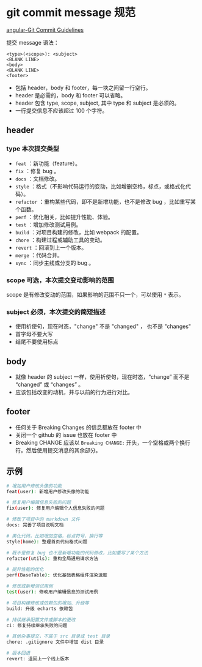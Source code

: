 # git commit message 规范

[angular-Git Commit Guidelines](https://github.com/angular/angular.js/blob/master/DEVELOPERS.md#-git-commit-guidelines)

提交 message 语法：

```text
<type>(<scope>): <subject>
<BLANK LINE>
<body>
<BLANK LINE>
<footer>
```

- 包括 header，body 和 footer，每一块之间留一行空行。
- header 是必需的，body 和 footer 可以省略。
- header 包含 type, scope, subject, 其中 type 和 subject 是必须的。
- 一行提交信息不应该超过 100 个字符。

## header

### type 本次提交类型

- `feat` ：新功能（feature）。
- `fix` ：修复 bug 。
- `docs` ：文档修改。
- `style` ：格式（不影响代码运行的变动，比如增删空格，标点，或格式化代码）。
- `refactor` ：重构某些代码，即不是新增功能，也不是修改 bug ，比如重写某个函数。
- `perf` ：优化相关，比如提升性能、体验。
- `test` ：增加修改测试用例。
- `build` ：对项目构建的修改，比如 webpack 的配置。
- `chore` ：构建过程或辅助工具的变动。
- `revert` ：回滚到上一个版本。
- `merge` ：代码合并。
- `sync` ：同步主线或分支的 bug 。

### scope 可选，本次提交变动影响的范围

scope 是有修改变动的范围，如果影响的范围不只一个，可以使用 `*` 表示。

### subject 必须，本次提交的简短描述

- 使用祈使句，现在时态，"change" 不是 "changed" ， 也不是 "changes"
- 首字母不要大写
- 结尾不要使用标点

## body

- 就像 header 的 subject 一样，使用祈使句，现在时态，“change” 而不是 “changed” 或 “changes” 。
- 应该包括改变的动机，并与以前的行为进行对比。

## footer

- 任何关于 Breaking Changes 的信息都放在 footer 中
- 关闭一个 github 的 issue 也放在 footer 中
- Breaking CHANGE 应该以 `Breaking CHANGE:` 开头，一个空格或两个换行符。然后使用提交消息的其余部分。

## 示例

```bash
# 增加用户修改头像的功能
feat(user): 新增用户修改头像的功能

# 修复用户编辑信息失败的问题
fix(user): 修复用户编辑个人信息失败的问题

# 修改了项目中的 markdown 文件
docs: 完善了项目说明文档

# 美化代码，比如增加空格，标点符号，换行等
style(home): 整理首页代码格式问题

# 既不是修复 bug 也不是新增功能的代码修改，比如重写了某个方法
refactor(utils): 重构全局通用请求方法

# 提升性能的优化
perf(BaseTable): 优化基础表格组件渲染速度

# 修改或新增测试用例
test(user): 修改用户编辑信息的测试用例

# 项目构建修改或依赖包的增加、升级等
build: 升级 echarts 依赖包

# 持续继承配置文件或脚本的更改
ci: 修复持续继承失败的问题

# 其他杂事提交，不属于 src 目录或 test 目录
chore: .gitignore 文件中增加 dist 目录

# 版本回退
revert: 退回上一个线上版本
```

